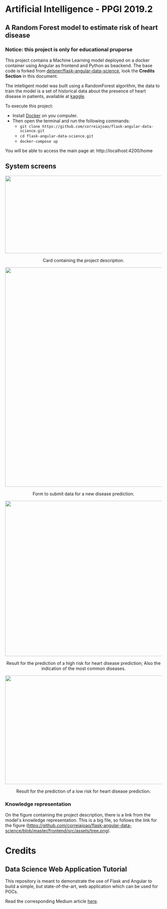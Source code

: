 # Artificial Intelligence - PPGI 2019.2
## A Random Forest model to estimate risk of heart disease
### Notice: this project is only for educational pruporse 

This project contains a Machine Learning model deployed on a docker container using Angular as frontend and Python as beackend. The base code is forked from [delsner/flask-angular-data-science](https://github.com/delsner/flask-angular-data-science), look the **Credits Section** in this document.

The intelligent model was built using a RandomForest algorithm, the data to train the model is a set of historical data about the presence of heart disease in patients, available at [kaggle](https://www.kaggle.com/ronitf/heart-disease-uci).

To execute this project:
- Install [Docker](https://www.docker.com/get-started) on you computer.
- Then open the terminal and run the following commands:
  - `git clone https://github.com/correiajoao/flask-angular-data-science.git`
  - `cd flask-angular-data-science.git` 
  - `docker-compose up`

You will be able to access the main page at: http://localhost:4200/home

## System screens

<p align="center">
<img width="1420" height="250" src="https://user-images.githubusercontent.com/12295778/76171187-3fe94780-6167-11ea-994e-a8fc58c2035c.png"></img>
<p align="center"> Card containing the project description.</p>
</p>

<p align="center">
<img width="516" height="706" src="https://user-images.githubusercontent.com/12295778/76171232-ad957380-6167-11ea-8ad2-c498f7a16d4d.png"></img>
<p align="center"> Form to submit data for a new disease prediction.</p>
</p>

<p align="center">
<img width="1000" height="500" src="https://user-images.githubusercontent.com/12295778/76171437-40371200-616a-11ea-9dfd-f09fcfb466db.png"></img>
<p align="center"> Result for the prediction of a high risk for heart disease prediction; Also the indication of the most common diseases.</p>
</p>

<p align="center">
<img width="900" height="350" src="https://user-images.githubusercontent.com/12295778/76171476-b3d91f00-616a-11ea-8265-b5f07b185b67.png"></img>
<p align="center"> Result for the prediction of a low risk for heart disease prediction.</p>
</p>

### Knowledge representation

On the figure containing the project description, there is a link from the model's knowledge representation. This is a big file, so follows the link for the figure (https://github.com/correiajoao/flask-angular-data-science/blob/master/frontend/src/assets/tree.png).


# Credits
## Data Science Web Application Tutorial

This repository is meant to demonstrate the use of Flask and Angular to build a simple, but state-of-the-art, web application which can be used for POCs.

Read the corresponding Medium article [here](https://medium.com/@dvelsner/deploying-a-simple-machine-learning-model-in-a-modern-web-application-flask-angular-docker-a657db075280).

